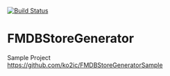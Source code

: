 [![Build Status](https://travis-ci.org/ko2ic/FMDBStoreGenerator.png?branch=master)](https://travis-ci.org/ko2ic/FMDBStoreGenerator)

FMDBStoreGenerator
==================

Sample Project  
https://github.com/ko2ic/FMDBStoreGeneratorSample
